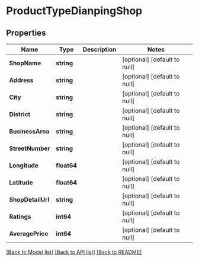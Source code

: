 # ProductTypeDianpingShop

## Properties
Name | Type | Description | Notes
------------ | ------------- | ------------- | -------------
**ShopName** | **string** |  | [optional] [default to null]
**Address** | **string** |  | [optional] [default to null]
**City** | **string** |  | [optional] [default to null]
**District** | **string** |  | [optional] [default to null]
**BusinessArea** | **string** |  | [optional] [default to null]
**StreetNumber** | **string** |  | [optional] [default to null]
**Longitude** | **float64** |  | [optional] [default to null]
**Latitude** | **float64** |  | [optional] [default to null]
**ShopDetailUrl** | **string** |  | [optional] [default to null]
**Ratings** | **int64** |  | [optional] [default to null]
**AveragePrice** | **int64** |  | [optional] [default to null]

[[Back to Model list]](../README.md#documentation-for-models) [[Back to API list]](../README.md#documentation-for-api-endpoints) [[Back to README]](../README.md)


